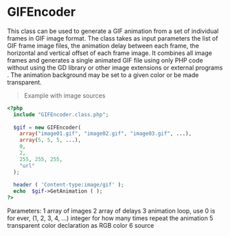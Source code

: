 # GIFEncoder

This class can be used to generate a GIF animation from a set of individual frames in GIF image format.
The class takes as input parameters the list of GIF frame image files, the animation delay between each frame, the horizontal and vertical offset of each frame image.
It combines all image frames and generates a single animated GIF file using only PHP code without using the GD library or other image extensions or external programs .
The animation background may be set to a given color or be made transparent.

> Example with image sources

```php
<?php
  include "GIFEncoder.class.php";
  
  $gif = new GIFEncoder(
    array("image01.gif", "image02.gif", "image03.gif", ...),
    array(5, 5, 5, ...),
    0,
    2,
    255, 255, 255,
    "url"
  );
  
  header ( 'Content-type:image/gif' );
  echo	$gif->GetAnimation ( );
?>
```

Parameters:
1 array of images
2 array of delays
3 animation loop, use 0 is for ever, (1, 2, 3, 4, ...) integer for how many times repeat the animation
5 transparent color declaration as RGB color
6 source
